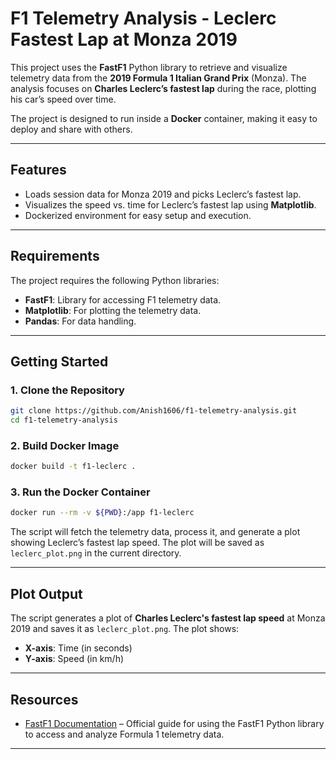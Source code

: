 # F1 Telemetry Analysis - Leclerc Fastest Lap at Monza 2019

This project uses the **FastF1** Python library to retrieve and visualize telemetry data from the **2019 Formula 1 Italian Grand Prix** (Monza). The analysis focuses on **Charles Leclerc’s fastest lap** during the race, plotting his car’s speed over time.

The project is designed to run inside a **Docker** container, making it easy to deploy and share with others.

---

## Features

- Loads session data for Monza 2019 and picks Leclerc’s fastest lap.
- Visualizes the speed vs. time for Leclerc’s fastest lap using **Matplotlib**.
- Dockerized environment for easy setup and execution.

---

## Requirements

The project requires the following Python libraries:

- **FastF1**: Library for accessing F1 telemetry data.
- **Matplotlib**: For plotting the telemetry data.
- **Pandas**: For data handling.

---

## Getting Started

### 1. Clone the Repository

```bash
git clone https://github.com/Anish1606/f1-telemetry-analysis.git
cd f1-telemetry-analysis
```

### 2. Build Docker Image

```bash
docker build -t f1-leclerc .
```

### 3. Run the Docker Container

```bash
docker run --rm -v ${PWD}:/app f1-leclerc
```

The script will fetch the telemetry data, process it, and generate a plot showing Leclerc’s fastest lap speed. The plot will be saved as `leclerc_plot.png` in the current directory.

---

## Plot Output

The script generates a plot of **Charles Leclerc's fastest lap speed** at Monza 2019 and saves it as `leclerc_plot.png`. The plot shows:

* **X-axis**: Time (in seconds)
* **Y-axis**: Speed (in km/h)

---

## Resources

* [FastF1 Documentation](https://docs.fastf1.dev/) – Official guide for using the FastF1 Python library to access and analyze Formula 1 telemetry data.

---
